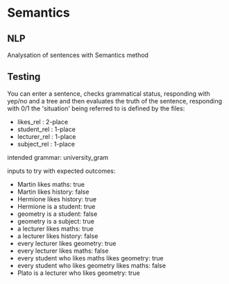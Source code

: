 # Semantics

## NLP

Analysation of sentences with Semantics method


## Testing

You can enter a sentence, checks grammatical status, responding with yep/no and a tree and then evaluates the truth of the sentence, responding with 0/1 the 'situation' being referred to is defined by the files:  
  
- likes_rel    : 2-place  
- student_rel  : 1-place  
- lecturer_rel : 1-place  
- subject_rel  : 1-place  
  
intended grammar: university_gram  
  
inputs to try with expected outcomes:  
  
- Martin likes maths: true  
- Martin likes history: false  
- Hermione likes history: true  
- Hermione is a student: true  
- geometry is a student: false  
- geometry is a subject: true  
- a lecturer likes maths: true  
- a lecturer likes history: false  
- every lecturer likes geometry: true  
- every lecturer likes maths: false  
- every student who likes maths likes geometry: true  
- every student who likes geometry likes maths: false  
- Plato is a lecturer who likes geometry: true  
